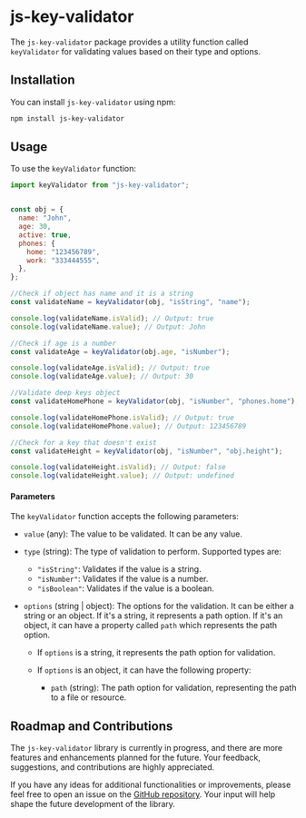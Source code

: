 # js-key-validator

The `js-key-validator` package provides a utility function called `keyValidator` for validating values based on their type and options.

## Installation

You can install `js-key-validator` using npm:

```bash
npm install js-key-validator
```

## Usage

To use the `keyValidator` function:

```javascript
import keyValidator from "js-key-validator";
```

```javascript

const obj = {
  name: "John",
  age: 30,
  active: true,
  phones: {
    home: "123456789",
    work: "333444555",
  },
};

//Check if object has name and it is a string
const validateName = keyValidator(obj, "isString", "name");

console.log(validateName.isValid); // Output: true
console.log(validateName.value); // Output: John

//Check if age is a number
const validateAge = keyValidator(obj.age, "isNumber");

console.log(validateAge.isValid); // Output: true
console.log(validateAge.value); // Output: 30

//Validate deep keys object
const validateHomePhone = keyValidator(obj, "isNumber", "phones.home");

console.log(validateHomePhone.isValid); // Output: true
console.log(validateHomePhone.value); // Output: 123456789

//Check for a key that doesn't exist
const validateHeight = keyValidator(obj, "isNumber", "obj.height");

console.log(validateHeight.isValid); // Output: false
console.log(validateHeight.value); // Output: undefined
```

#### Parameters

The `keyValidator` function accepts the following parameters:

- `value` (any): The value to be validated. It can be any value.

- `type` (string): The type of validation to perform. Supported types are:

  - `"isString"`: Validates if the value is a string.
  - `"isNumber"`: Validates if the value is a number.
  - `"isBoolean"`: Validates if the value is a boolean.

- `options` (string | object): The options for the validation. It can be either a string or an object. If it's a string, it represents a path option. If it's an object, it can have a property called `path` which represents the path option.

  - If `options` is a string, it represents the path option for validation.
  - If `options` is an object, it can have the following property:

    - `path` (string): The path option for validation, representing the path to a file or resource.

## Roadmap and Contributions

The `js-key-validator` library is currently in progress, and there are more features and enhancements planned for the future. Your feedback, suggestions, and contributions are highly appreciated.

If you have any ideas for additional functionalities or improvements, please feel free to open an issue on the [GitHub repository](https://github.com/santoriggio/js-key-validator/issues). Your input will help shape the future development of the library.


